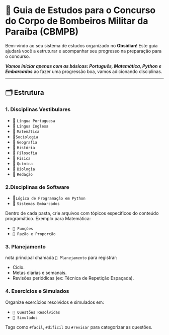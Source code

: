 # 📘 Guia de Estudos para o Concurso do Corpo de Bombeiros Militar da Paraíba (CBMPB)

Bem-vindo ao seu sistema de estudos organizado no **Obsidian**! Este guia ajudará você a estruturar e acompanhar seu progresso na preparação para o concurso.

***Vamos iniciar apenas com as básicas: Português, Matemática, Python e Embarcados*** ao fazer uma progressão boa, vamos adicionando disciplinas.

---

## 🗂 Estrutura

### 1. **Disciplinas Vestibulares**
- 📂 `Língua Portuguesa`
- 📂 `Língua Inglesa`
- 📂 `Matemática`
- 📂`Sociologia`
- 📂 `Geografia`
- 📂 `História`
- 📂 `Filosofia`
- 📂 `Física`
- 📂 `Química`
- 📂 `Biologia`
- 📂 `Redação`

### 2.**Disciplinas de Software**
- 📁`Lógica de Programação em Python`
- 📁 `Sistemas Embarcados`

Dentro de cada pasta, crie arquivos com tópicos específicos do conteúdo programático. Exemplo para Matemática:
- `📄 Funções`
- `📄 Razão e Proporção`

### 3. **Planejamento**
nota principal chamada `📅 Planejamento` para registrar:
- Ciclo.
- Metas diárias e semanais.
- Revisões periódicas (ex: Técnica de Repetição Espaçada).
### 4. **Exercícios e Simulados**
Organize exercícios resolvidos e simulados em:
- `📂 Questões Resolvidas`
- `📂 Simulados`

 Tags como `#facil`, `#dificil` ou `#revisar` para categorizar as questões.

